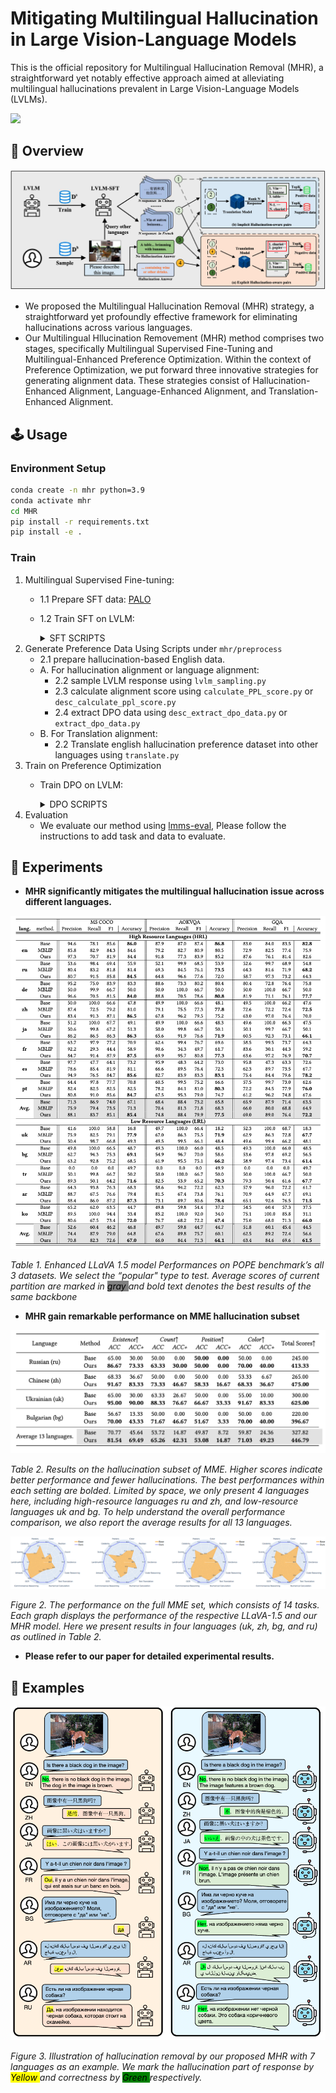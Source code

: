 
# Mitigating Multilingual Hallucination in Large Vision-Language Models
This is the official repository for Multilingual Hallucination Removal (MHR), a straightforward yet notably effective approach aimed at alleviating multilingual hallucinations prevalent in Large Vision-Language Models (LVLMs).
<div style='display:flex; gap: 0.25rem; '>
<a href='LICENCE'><img src='https://img.shields.io/badge/License-Apache 2.0-g.svg'></a>
</div>


## 🎯 Overview
![MHR](fig/main.jpg)
- We proposed the Multilingual Hallucination Removal (MHR) strategy, a straightforward yet profoundly effective framework for eliminating hallucinations across various languages.
- Our Multilingual Hllucination Removement (MHR) method comprises two stages, specifically Multilingual Supervised Fine-Tuning and Multilingual-Enhanced Preference Optimization. Within the context of Preference Optimization, we put forward three innovative strategies for generating alignment data. These strategies consist of Hallucination-Enhanced Alignment, Language-Enhanced Alignment, and Translation-Enhanced Alignment.


## 🕹️ Usage
### Environment Setup
```bash
conda create -n mhr python=3.9
conda activate mhr
cd MHR
pip install -r requirements.txt
pip install -e .
```

### Train


1. Multilingual Supervised Fine-tuning:
    - 1.1 Prepare SFT data: [PALO](https://huggingface.co/datasets/MBZUAI/palo_multilingual_dataset)
    - 1.2 Train SFT on LVLM:
        <details>
        <summary>SFT SCRIPTS</summary>

                PROMPT_VERSION=v1
                MODEL_VERSION=vicuna-v1-5-7b
                LM_MODEL_CKPT=lmsys/vicuna-7b-v1.5

                deepspeed mhr/alignment/models/llava_v1_5/train_sft.py \
                    --deepspeed ./scripts/zero3.json \
                    --model_name_or_path $LM_MODEL_CKPT \
                    --version $PROMPT_VERSION \
                    --data_path ${DATA_PATH} \
                    --image_folder ${img_folder} \
                    --vision_tower openai/clip-vit-large-patch14 \
                    --pretrain_mm_mlp_adapter ${vision_tower_path} \
                    --mm_vision_select_layer -2 \
                    --mm_use_im_start_end False \
                    --mm_use_im_patch_token False \
                    --bf16 True \
                    --output_dir ${output_dir}\
                    --num_train_epochs 3 \
                    --per_device_train_batch_size 16 \
                    --per_device_eval_batch_size 16 \
                    --gradient_accumulation_steps 1 \
                    --evaluation_strategy "no" \
                    --save_strategy "steps" \
                    --save_steps 500 \
                    --save_total_limit 1 \
                    --learning_rate 2e-5 \
                    --weight_decay 0. \
                    --warmup_ratio 0.03 \
                    --lr_scheduler_type "cosine" \
                    --logging_steps 1 \
                    --tf32 True \
                    --model_max_length 1280 \
                    --gradient_checkpointing True \
                    --dataloader_num_workers 4 \
                    --lazy_preprocess True \
                    --report_to wandb \
                    --image_aspect_ratio 'pad'

        </details>
 2. Generate Preference Data Using Scripts under `mhr/preprocess`
    - 2.1 prepare hallucination-based English data.
    - A. For hallucination alignment or language alignment:
        - 2.2 sample LVLM response using `lvlm_sampling.py`
        - 2.3 calculate alignment score using `calculate_PPL_score.py` or `desc_calculate_ppl_score.py`
        - 2.4 extract DPO data using `desc_extract_dpo_data.py` or `extract_dpo_data.py`
    - B. For Translation alignment:
        - 2.2 Translate english hallucination preference dataset into other languages using `translate.py`
 3. Train on Preference Optimization
    - Train DPO on LVLM:
        <details>
        <summary>DPO SCRIPTS</summary>
        
            accelerate launch --config_file=${accelerate_config_file}  ./train_dpo.py \
            --deepspeed ./scripts/deepspeed/zero3.json \
            --lora_enable True --lora_r 128 --lora_alpha 256 --mm_projector_lr 0 \
            --model_name_or_path ${model_name_or_path} \
            --version v1 \
            --vision_tower ${vision_tower_path} \
            --mm_projector_type mlp2x_gelu \
            --mm_vision_select_layer -2 \
            --mm_use_im_start_end False \
            --mm_use_im_patch_token False \
            --image_aspect_ratio pad \
            --group_by_modality_length True \
            --bf16 True \
            --output_dir ${ckpt_save_path} \
            --num_train_epochs 9 \
            --per_device_train_batch_size 8 \
            --per_device_eval_batch_size 4 \
            --gradient_accumulation_steps 1 \
            --evaluation_strategy "no" \
            --save_strategy "steps" \
            --save_steps ${save_steps} \
            --save_total_limit 5 \
            --learning_rate 2e-6 \
            --weight_decay 0. \
            --warmup_steps 0 \
            --lr_scheduler_type "cosine" \
            --logging_steps 1 \
            --tf32 True \
            --model_max_length 2048 \
            --gradient_checkpointing True \
            --report_to wandb \
            --run_name ${ckpt_name} \
            --dataloader_num_workers 4 \
            --lazy_preprocess True \
            --beta 0.1 \
            --hallucination_data_path ${hallucination_data} \
            --hallucination_data_type "dir_of_jsonl_desc" \
            --hallucination_ratio 1 \
            --preference_data_path ${preference_data} \
            --preference_ratio 1 \
            --preference_data_type "dir_of_jsonl_desc" \
            --translation_data_path ${translation_data} \
            --translation_ratio 1 \
            --translation_data_type "dir_of_json_desc" \
            --image_folder ${image_folder} \
            --vg_path ${vg_annotation_path} \
            --resume_from_checkpoint ${resume_from_checkpoint}
        
        </details>
4. Evaluation
    - We evaluate our method using [lmms-eval](https://github.com/EvolvingLMMs-Lab/lmms-eval), Please follow the instructions to add task and data to evaluate.


## 🏅 Experiments
- **MHR significantly mitigates the multilingual hallucination issue across different languages.**

![exp1](fig/pope_res.jpg)

*Table 1. Enhanced LLaVA 1.5 model Performances on POPE benchmark’s all 3 datasets. We select the “popular" type to test.
Average scores of current partition are marked in <mark style="background-color: gray"> gray </mark> and bold text denotes the best results of the same backbone*

- **MHR gain remarkable performance on MME hallucination subset**

![exp2](fig/mme_res.jpg)

*Table 2. Results on the hallucination subset of MME. Higher scores indicate better performance and fewer hallucinations. The
best performances within each setting are bolded. Limited by space, we only present 4 languages here, including high-resource
languages ru and zh, and low-resource languages uk and bg. To help understand the overall performance comparison, we also
report the average results for all 13 languages.*

![exp2](fig/mme_radar.jpg)

*Figure 2. The performance on the full MME set, which consists of 14 tasks. Each graph displays the performance of the
respective LLaVA-1.5 and our MHR model. Here we present results in four languages (uk, zh, bg, and ru) as outlined in Table 2.*

- **Please refer to our paper for detailed experimental results.**



## 📌 Examples

![Case1](fig/qualitive.jpg)

*Figure 3. Illustration of hallucination removal by our proposed MHR with 7 languages as an example. We mark the hallucination part of response by <mark style="background-color: yellow"> Yellow </mark> and correctness by <mark style="background-color: green"> Green </mark> respectively.*


